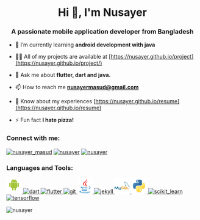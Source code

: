 <h1 align="center">Hi 👋, I'm Nusayer</h1>
<h3 align="center">A passionate mobile application developer from Bangladesh</h3>

- 🌱 I’m currently learning **android development with java**

- 👨‍💻 All of my projects are available at [https://nusayer.github.io/project](https://nusayer.github.io/project/)

- 💬 Ask me about **flutter, dart and java.**

- 📫 How to reach me **nusayermasud@gmail.com**

- 📄 Know about my experiences [https://nusayer.github.io/resume](https://nusayer.github.io/resume)

- ⚡ Fun fact **I hate pizza!**

<h3 align="left">Connect with me:</h3>
<p align="left">
<a href="https://twitter.com/nusayer_masud" target="blank"><img align="center" src="https://cdn.jsdelivr.net/npm/simple-icons@3.0.1/icons/twitter.svg" alt="nusayer_masud" height="30" width="40" /></a>
<a href="https://linkedin.com/in/nusayer" target="blank"><img align="center" src="https://cdn.jsdelivr.net/npm/simple-icons@3.0.1/icons/linkedin.svg" alt="nusayer" height="30" width="40" /></a>
<a href="https://instagram.com/nusayer" target="blank"><img align="center" src="https://cdn.jsdelivr.net/npm/simple-icons@3.0.1/icons/instagram.svg" alt="nusayer" height="30" width="40" /></a>
</p>

<h3 align="left">Languages and Tools:</h3>
<p align="left"> <a href="https://developer.android.com" target="_blank"> <img src="https://raw.githubusercontent.com/devicons/devicon/master/icons/android/android-original-wordmark.svg" alt="android" width="40" height="40"/> </a> <a href="https://dart.dev" target="_blank"> <img src="https://www.vectorlogo.zone/logos/dartlang/dartlang-icon.svg" alt="dart" width="40" height="40"/> </a> <a href="https://flutter.dev" target="_blank"> <img src="https://www.vectorlogo.zone/logos/flutterio/flutterio-icon.svg" alt="flutter" width="40" height="40"/> </a> <a href="https://git-scm.com/" target="_blank"> <img src="https://www.vectorlogo.zone/logos/git-scm/git-scm-icon.svg" alt="git" width="40" height="40"/> </a> <a href="https://www.java.com" target="_blank"> <img src="https://raw.githubusercontent.com/devicons/devicon/master/icons/java/java-original.svg" alt="java" width="40" height="40"/> </a> <a href="https://jekyllrb.com/" target="_blank"> <img src="https://www.vectorlogo.zone/logos/jekyllrb/jekyllrb-icon.svg" alt="jekyll" width="40" height="40"/> </a> <a href="https://www.mysql.com/" target="_blank"> <img src="https://raw.githubusercontent.com/devicons/devicon/master/icons/mysql/mysql-original-wordmark.svg" alt="mysql" width="40" height="40"/> </a> <a href="https://www.python.org" target="_blank"> <img src="https://raw.githubusercontent.com/devicons/devicon/master/icons/python/python-original.svg" alt="python" width="40" height="40"/> </a> <a href="https://scikit-learn.org/" target="_blank"> <img src="https://upload.wikimedia.org/wikipedia/commons/0/05/Scikit_learn_logo_small.svg" alt="scikit_learn" width="40" height="40"/> </a> <a href="https://www.tensorflow.org" target="_blank"> <img src="https://www.vectorlogo.zone/logos/tensorflow/tensorflow-icon.svg" alt="tensorflow" width="40" height="40"/> </a> </p>



<p><img align="center" src="https://github-readme-streak-stats.herokuapp.com/?user=nusayer&" alt="nusayer" /></p>
